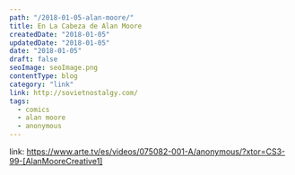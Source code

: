 ```yaml
---
path: "/2018-01-05-alan-moore/"
title: En La Cabeza de Alan Moore
createdDate: "2018-01-05"
updatedDate: "2018-01-05"
date: "2018-01-05"
draft: false
seoImage: seoImage.png
contentType: blog
category: "link"
link: http://sovietnostalgy.com/
tags:
  - comics
  - alan moore
  - anonymous
---
```


link: https://www.arte.tv/es/videos/075082-001-A/anonymous/?xtor=CS3-99-[AlanMooreCreative1]
